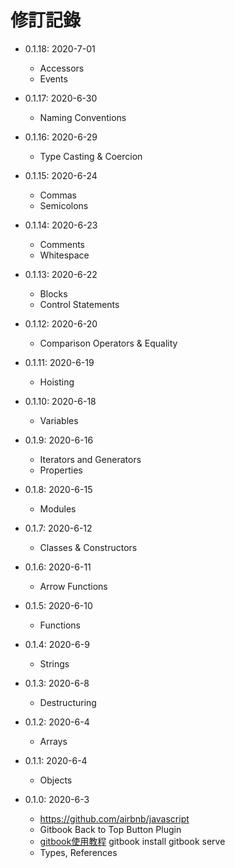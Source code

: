 # 修訂記錄

* 0.1.18: 2020-7-01
  * Accessors
  * Events

* 0.1.17: 2020-6-30
  * Naming Conventions

* 0.1.16: 2020-6-29
  * Type Casting & Coercion

* 0.1.15: 2020-6-24
  * Commas
  * Semicolons

* 0.1.14: 2020-6-23
  * Comments
  * Whitespace

* 0.1.13: 2020-6-22
  * Blocks
  * Control Statements

* 0.1.12: 2020-6-20
  * Comparison Operators & Equality

* 0.1.11: 2020-6-19
  * Hoisting

* 0.1.10: 2020-6-18
  * Variables

* 0.1.9: 2020-6-16
  * Iterators and Generators
  * Properties
  
* 0.1.8: 2020-6-15
  * Modules

* 0.1.7: 2020-6-12
  * Classes & Constructors

* 0.1.6: 2020-6-11
  * Arrow Functions

* 0.1.5: 2020-6-10
  * Functions

* 0.1.4: 2020-6-9
  * Strings

* 0.1.3: 2020-6-8
  * Destructuring

* 0.1.2: 2020-6-4
  * Arrays

* 0.1.1: 2020-6-4
  * Objects

* 0.1.0: 2020-6-3
  * https://github.com/airbnb/javascript
  * Gitbook Back to Top Button Plugin
  * [gitbook使用教程](https://segmentfault.com/a/1190000017960359) gitbook install  gitbook serve
  * Types, References
